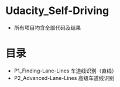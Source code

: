 # Udacity_Self-Driving
* 所有项目均含全部代码及结果
# 目录
* P1_Finding-Lane-Lines                     车道线识别（直线）
* P2_Advanced-Lane-Lines                    高级车道线识别
